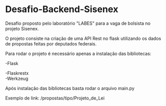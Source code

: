 # Desafio-Backend-Sisenex
Desafio proposto pelo laboratório "LABES" para a vaga de bolsista no projeto Sisenex.  

O projeto consiste na criação de uma API Rest no flask utilizando os dados de propostas feitas por deputados federais.

Para rodar o projeto é necessário apenas a instalação das bibliotecas: 

-Flask 

-Flaskrestx  
-Werkzeug

Após instalação das bibliotecas basta rodar o arquivo main.py


Exemplo de link: 
/propostas/tipo/Projeto_de_Lei

